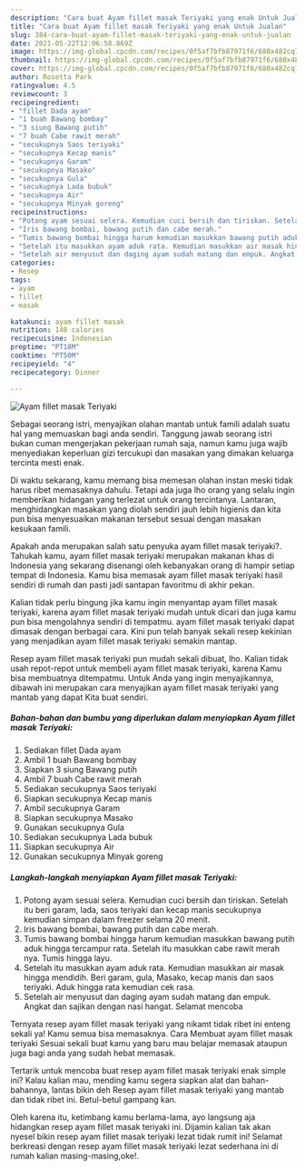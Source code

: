```yaml
---
description: "Cara buat Ayam fillet masak Teriyaki yang enak Untuk Jualan"
title: "Cara buat Ayam fillet masak Teriyaki yang enak Untuk Jualan"
slug: 384-cara-buat-ayam-fillet-masak-teriyaki-yang-enak-untuk-jualan
date: 2021-05-22T12:06:58.869Z
image: https://img-global.cpcdn.com/recipes/0f5af7bfb87971f6/680x482cq70/ayam-fillet-masak-teriyaki-foto-resep-utama.jpg
thumbnail: https://img-global.cpcdn.com/recipes/0f5af7bfb87971f6/680x482cq70/ayam-fillet-masak-teriyaki-foto-resep-utama.jpg
cover: https://img-global.cpcdn.com/recipes/0f5af7bfb87971f6/680x482cq70/ayam-fillet-masak-teriyaki-foto-resep-utama.jpg
author: Rosetta Park
ratingvalue: 4.5
reviewcount: 3
recipeingredient:
- "fillet Dada ayam"
- "1 buah Bawang bombay"
- "3 siung Bawang putih"
- "7 buah Cabe rawit merah"
- "secukupnya Saos teriyaki"
- "secukupnya Kecap manis"
- "secukupnya Garam"
- "secukupnya Masako"
- "secukupnya Gula"
- "secukupnya Lada bubuk"
- "secukupnya Air"
- "secukupnya Minyak goreng"
recipeinstructions:
- "Potong ayam sesuai selera. Kemudian cuci bersih dan tiriskan. Setelah itu beri garam, lada, saos teriyaki dan kecap manis secukupnya kemudian simpan dalam freezer selama 20 menit."
- "Iris bawang bombai, bawang putih dan cabe merah."
- "Tumis bawang bombai hingga harum kemudian masukkan bawang putih aduk hingga tercampur rata. Setelah itu masukkan cabe rawit merah nya. Tumis hingga layu."
- "Setelah itu masukkan ayam aduk rata. Kemudian masukkan air masak hingga mendidih. Beri garam, gula, Masako, kecap manis dan saos teriyaki. Aduk hingga rata kemudian cek rasa."
- "Setelah air menyusut dan daging ayam sudah matang dan empuk. Angkat dan sajikan dengan nasi hangat. Selamat mencoba"
categories:
- Resep
tags:
- ayam
- fillet
- masak

katakunci: ayam fillet masak 
nutrition: 148 calories
recipecuisine: Indonesian
preptime: "PT18M"
cooktime: "PT50M"
recipeyield: "4"
recipecategory: Dinner

---
```



![Ayam fillet masak Teriyaki](https://img-global.cpcdn.com/recipes/0f5af7bfb87971f6/680x482cq70/ayam-fillet-masak-teriyaki-foto-resep-utama.jpg)

Sebagai seorang istri, menyajikan olahan mantab untuk famili adalah suatu hal yang memuaskan bagi anda sendiri. Tanggung jawab seorang istri bukan cuman mengerjakan pekerjaan rumah saja, namun kamu juga wajib menyediakan keperluan gizi tercukupi dan masakan yang dimakan keluarga tercinta mesti enak.

Di waktu  sekarang, kamu memang bisa memesan olahan instan meski tidak harus ribet memasaknya dahulu. Tetapi ada juga lho orang yang selalu ingin memberikan hidangan yang terlezat untuk orang tercintanya. Lantaran, menghidangkan masakan yang diolah sendiri jauh lebih higienis dan kita pun bisa menyesuaikan makanan tersebut sesuai dengan masakan kesukaan famili. 



Apakah anda merupakan salah satu penyuka ayam fillet masak teriyaki?. Tahukah kamu, ayam fillet masak teriyaki merupakan makanan khas di Indonesia yang sekarang disenangi oleh kebanyakan orang di hampir setiap tempat di Indonesia. Kamu bisa memasak ayam fillet masak teriyaki hasil sendiri di rumah dan pasti jadi santapan favoritmu di akhir pekan.

Kalian tidak perlu bingung jika kamu ingin menyantap ayam fillet masak teriyaki, karena ayam fillet masak teriyaki mudah untuk dicari dan juga kamu pun bisa mengolahnya sendiri di tempatmu. ayam fillet masak teriyaki dapat dimasak dengan berbagai cara. Kini pun telah banyak sekali resep kekinian yang menjadikan ayam fillet masak teriyaki semakin mantap.

Resep ayam fillet masak teriyaki pun mudah sekali dibuat, lho. Kalian tidak usah repot-repot untuk membeli ayam fillet masak teriyaki, karena Kamu bisa membuatnya ditempatmu. Untuk Anda yang ingin menyajikannya, dibawah ini merupakan cara menyajikan ayam fillet masak teriyaki yang mantab yang dapat Kita buat sendiri.

<!--inarticleads1-->

##### Bahan-bahan dan bumbu yang diperlukan dalam menyiapkan Ayam fillet masak Teriyaki:

1. Sediakan fillet Dada ayam
1. Ambil 1 buah Bawang bombay
1. Siapkan 3 siung Bawang putih
1. Ambil 7 buah Cabe rawit merah
1. Sediakan secukupnya Saos teriyaki
1. Siapkan secukupnya Kecap manis
1. Ambil secukupnya Garam
1. Siapkan secukupnya Masako
1. Gunakan secukupnya Gula
1. Sediakan secukupnya Lada bubuk
1. Siapkan secukupnya Air
1. Gunakan secukupnya Minyak goreng




<!--inarticleads2-->

##### Langkah-langkah menyiapkan Ayam fillet masak Teriyaki:

1. Potong ayam sesuai selera. Kemudian cuci bersih dan tiriskan. Setelah itu beri garam, lada, saos teriyaki dan kecap manis secukupnya kemudian simpan dalam freezer selama 20 menit.
1. Iris bawang bombai, bawang putih dan cabe merah.
1. Tumis bawang bombai hingga harum kemudian masukkan bawang putih aduk hingga tercampur rata. Setelah itu masukkan cabe rawit merah nya. Tumis hingga layu.
1. Setelah itu masukkan ayam aduk rata. Kemudian masukkan air masak hingga mendidih. Beri garam, gula, Masako, kecap manis dan saos teriyaki. Aduk hingga rata kemudian cek rasa.
1. Setelah air menyusut dan daging ayam sudah matang dan empuk. Angkat dan sajikan dengan nasi hangat. Selamat mencoba




Ternyata resep ayam fillet masak teriyaki yang nikamt tidak ribet ini enteng sekali ya! Kamu semua bisa memasaknya. Cara Membuat ayam fillet masak teriyaki Sesuai sekali buat kamu yang baru mau belajar memasak ataupun juga bagi anda yang sudah hebat memasak.

Tertarik untuk mencoba buat resep ayam fillet masak teriyaki enak simple ini? Kalau kalian mau, mending kamu segera siapkan alat dan bahan-bahannya, lantas bikin deh Resep ayam fillet masak teriyaki yang mantab dan tidak ribet ini. Betul-betul gampang kan. 

Oleh karena itu, ketimbang kamu berlama-lama, ayo langsung aja hidangkan resep ayam fillet masak teriyaki ini. Dijamin kalian tak akan nyesel bikin resep ayam fillet masak teriyaki lezat tidak rumit ini! Selamat berkreasi dengan resep ayam fillet masak teriyaki lezat sederhana ini di rumah kalian masing-masing,oke!.

